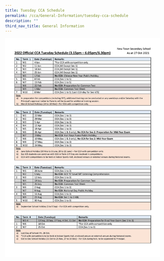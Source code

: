 ```yaml
---
title: Tuesday CCA Schedule
permalink: /cca/General-Information/tuesday-cca-schedule
description: ""
third_nav_title: General Information
---
```

![](/images/2022%20CCA%20Schedule%20Tuesdays_as%20of%2027%20Oct%202021-1.jpg)